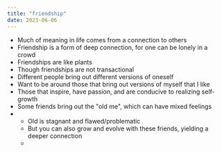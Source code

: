 ```yaml
---
title: "friendship"
date: 2023-06-06
---
```



* Much of meaning in life comes from a connection to others
* Friendship is a form of deep connection, for one can be lonely in a crowd
* Friendships are like plants
* Though friendships are not transactional
 * Different people bring out different versions of oneself
  * Want to be around those that bring out versions of myself that I like
  * Those that inspire, have passion, and are conducive to realizing self-growth
  * Some friends bring out the "old me", which can have mixed feelings
  * * Old is stagnant and flawed/problematic
    * But you can also grow and evolve with these friends, yielding a deeper connection
    * 
